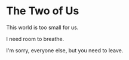 # The Two of Us

This world is too small for us.

I need room to breathe.

I'm sorry, everyone else, but you need to leave.
